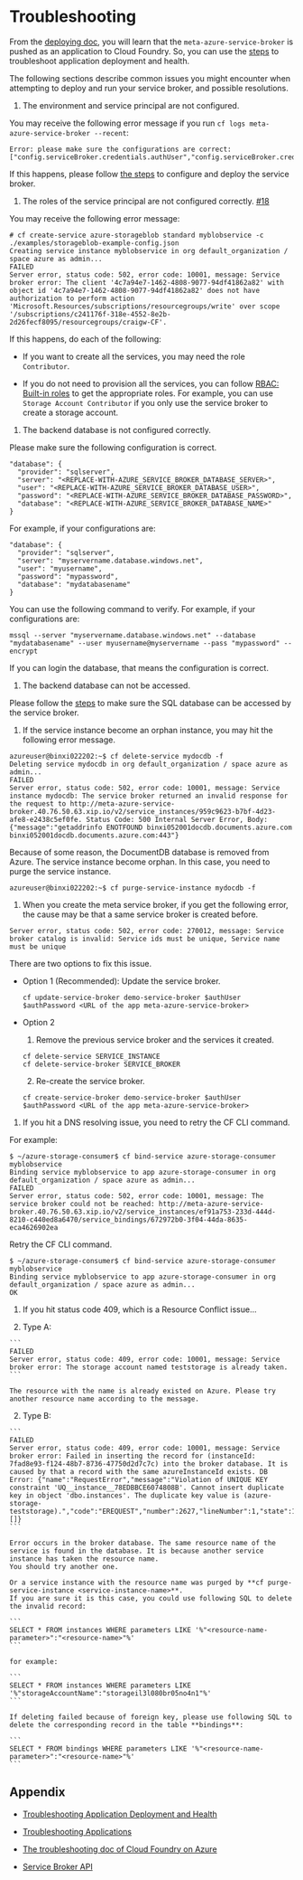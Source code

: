 # Troubleshooting

From the [deploying doc](how-admin-deploy-the-broker.md), you will learn that the `meta-azure-service-broker` is pushed as an application to Cloud Foundry. So, you can use the [steps](http://docs.cloudfoundry.org/devguide/deploy-apps/troubleshoot-app-health.html) to troubleshoot application deployment and health.

The following sections describe common issues you might encounter when attempting to deploy and run your service broker, and possible resolutions.

1. The environment and service principal are not configured.

  You may receive the following error message if you run `cf logs meta-azure-service-broker --recent`:

  ```
  Error: please make sure the configurations are correct: ["config.serviceBroker.credentials.authUser","config.serviceBroker.credentials.authPassword","config.database.provider","config.database.server","config.database.user","config.database.password","config.database.database"]
  ```

  If this happens, please follow [the steps](how-admin-deploy-the-broker.md#deploy-meta-azure-service-broker-as-an-app) to configure and deploy the service broker.

1. The roles of the service principal are not configured correctly. [#18](https://github.com/Azure/meta-azure-service-broker/issues/18)

  You may receive the following error message:

  ```
  # cf create-service azure-storageblob standard myblobservice -c ./examples/storageblob-example-config.json
  Creating service instance myblobservice in org default_organization / space azure as admin...
  FAILED
  Server error, status code: 502, error code: 10001, message: Service broker error: The client '4c7a94e7-1462-4808-9077-94df41862a82' with object id '4c7a94e7-1462-4808-9077-94df41862a82' does not have authorization to perform action 'Microsoft.Resources/subscriptions/resourcegroups/write' over scope '/subscriptions/c241176f-318e-4552-8e2b-2d26fecf8095/resourcegroups/craigw-CF'.
  ```

  If this happens, do each of the following:

  * If you want to create all the services, you may need the role `Contributor`.

  * If you do not need to provision all the services, you can follow [RBAC: Built-in roles](https://azure.microsoft.com/en-us/documentation/articles/role-based-access-built-in-roles/) to get the appropriate roles. For example, you can use `Storage Account Contributor` if you only use the service broker to create a storage account.

1. The backend database is not configured correctly.

  Please make sure the following configuration is correct.

  ```
  "database": {
    "provider": "sqlserver",
    "server": "<REPLACE-WITH-AZURE_SERVICE_BROKER_DATABASE_SERVER>",
    "user": "<REPLACE-WITH-AZURE_SERVICE_BROKER_DATABASE_USER>",
    "password": "<REPLACE-WITH-AZURE_SERVICE_BROKER_DATABASE_PASSWORD>",
    "database": "<REPLACE-WITH-AZURE_SERVICE_BROKER_DATABASE_NAME>"
  }
  ```

  For example, if your configurations are:

  ```
  "database": {
    "provider": "sqlserver",
    "server": "myservername.database.windows.net",
    "user": "myusername",
    "password": "mypassword",
    "database": "mydatabasename"
  }
  ```

  You can use the following command to verify. For example, if your configurations are:

  ```
  mssql --server "myservername.database.windows.net" --database "mydatabasename" --user myusername@myservername --pass "mypassword" --encrypt
  ```

  If you can login the database, that means the configuration is correct.

1. The backend database can not be accessed.

  Please follow the [steps](https://azure.microsoft.com/en-us/documentation/articles/sql-database-configure-firewall-settings/) to make sure the SQL database can be accessed by the service broker.

1. If the service instance become an orphan instance, you may hit the following error message.

  ```
  azureuser@binxi022202:~$ cf delete-service mydocdb -f
  Deleting service mydocdb in org default_organization / space azure as admin...
  FAILED
  Server error, status code: 502, error code: 10001, message: Service instance mydocdb: The service broker returned an invalid response for the request to http://meta-azure-service-broker.40.76.50.63.xip.io/v2/service_instances/959c9623-b7bf-4d23-afe8-e2438c5ef0fe. Status Code: 500 Internal Server Error, Body: {"message":"getaddrinfo ENOTFOUND binxi052001docdb.documents.azure.com binxi052001docdb.documents.azure.com:443"}
  ```

  Because of some reason, the DocumentDB database is removed from Azure. The service instance become orphan. In this case, you need to purge the service instance.
 
  ```
  azureuser@binxi022202:~$ cf purge-service-instance mydocdb -f
  ```
 
1. When you create the meta service broker, if you get the following error, the cause may be that a same service broker is created before.

  ```
  Server error, status code: 502, error code: 270012, message: Service broker catalog is invalid: Service ids must be unique, Service name must be unique
  ```

  There are two options to fix this issue.

  * Option 1 (Recommended): Update the service broker.

    ```
    cf update-service-broker demo-service-broker $authUser $authPassword <URL of the app meta-azure-service-broker>
    ```

  * Option 2

    1. Remove the previous service broker and the services it created.

      ```
      cf delete-service SERVICE_INSTANCE
      cf delete-service-broker SERVICE_BROKER
      ```

    2. Re-create the service broker.

      ```
      cf create-service-broker demo-service-broker $authUser $authPassword <URL of the app meta-azure-service-broker>
      ```

1. If you hit a DNS resolving issue, you need to retry the CF CLI command.

  For example:

  ```
  $ ~/azure-storage-consumer$ cf bind-service azure-storage-consumer myblobservice
  Binding service myblobservice to app azure-storage-consumer in org default_organization / space azure as admin...
  FAILED
  Server error, status code: 502, error code: 10001, message: The service broker could not be reached: http://meta-azure-service-broker.40.76.50.63.xip.io/v2/service_instances/ef91a753-233d-444d-8210-c440ed8a6470/service_bindings/672972b0-3f04-44da-8635-eca4626902ea
  ```

  Retry the CF CLI command.

  ```
  $ ~/azure-storage-consumer$ cf bind-service azure-storage-consumer myblobservice
  Binding service myblobservice to app azure-storage-consumer in org default_organization / space azure as admin...
  OK
  ```

1. If you hit status code 409, which is a Resource Conflict issue...

  1. Type A:
  
    ```
    FAILED
    Server error, status code: 409, error code: 10001, message: Service broker error: The storage account named teststorage is already taken.
    ```
  
    The resource with the name is already existed on Azure. Please try another resource name according to the message.
    
  2. Type B:
  
    ```
    FAILED
    Server error, status code: 409, error code: 10001, message: Service broker error: Failed in inserting the record for (instanceId: 7fad8e93-f124-48b7-8736-47750d2d7c7c) into the broker database. It is caused by that a record with the same azureInstanceId exists. DB Error: {"name":"RequestError","message":"Violation of UNIQUE KEY constraint 'UQ__instance__78EDBBCE6074808B'. Cannot insert duplicate key in object 'dbo.instances'. The duplicate key value is (azure-storage-teststorage).","code":"EREQUEST","number":2627,"lineNumber":1,"state":1,"class":14,"serverName":"testsql","procName":"","precedingErrors":[]}
    ```

    Error occurs in the broker database. The same resource name of the service is found in the database. It is because another service instance has taken the resource name.
    You should try another one.
  
    Or a service instance with the resource name was purged by **cf purge-service-instance <service-instance-name>**.
    If you are sure it is this case, you could use following SQL to delete the invalid record:
  
    ```
    SELECT * FROM instances WHERE parameters LIKE '%"<resource-name-parameter>":"<resource-name>"%'
    ```
    
    for example:
  
    ```
    SELECT * FROM instances WHERE parameters LIKE '%"storageAccountName":"storageil3l080br05no4n1"%'
    ```
  
    If deleting failed because of foreign key, please use following SQL to delete the corresponding record in the table **bindings**:
  
    ```
    SELECT * FROM bindings WHERE parameters LIKE '%"<resource-name-parameter>":"<resource-name>"%'
    ```
  
## Appendix

* [Troubleshooting Application Deployment and Health](http://docs.cloudfoundry.org/devguide/deploy-apps/troubleshoot-app-health.html)

* [Troubleshooting Applications](http://docs.cloudfoundry.org/running/troubleshooting/troubleshooting-apps.html)

* [The troubleshooting doc of Cloud Foundry on Azure](https://github.com/cloudfoundry-incubator/bosh-azure-cpi-release/blob/master/docs/additional-information/troubleshooting.md)

* [Service Broker API](http://docs.cloudfoundry.org/services/api.html)
